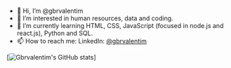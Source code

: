 - 👋 Hi, I’m @gbrvalentim
- 👀 I’m interested in human resources, data and coding.
- 🌱 I’m currently learning HTML, CSS, JavaScript (focused in node.js and react.js), Python and SQL.
- 📫 How to reach me:
LinkedIn: [@gbrvalentim](https://www.linkedin.com/in/gbrvalentim/)

[![Gbrvalentim's GitHub stats](https://github-readme-stats.vercel.app/api?username=gbrvalentim&count_private=true&show_icons=true&theme=nightowl)]
